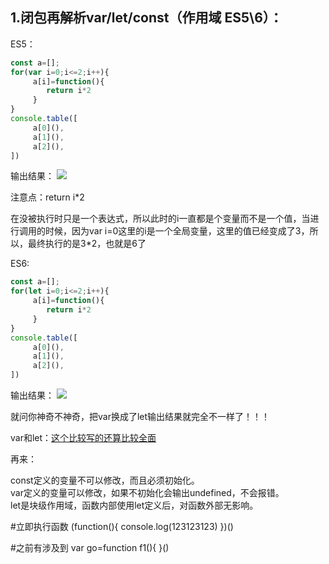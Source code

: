 1.闭包再解析var/let/const（作用域 ES5\6）：
-

ES5：
```javascript
const a=[];
for(var i=0;i<=2;i++){
     a[i]=function(){
        return i*2
     }
}
console.table([
     a[0](),
     a[1](),
     a[2](),
])
```
输出结果：
![](https://github.com/TUARAN/PIC/blob/master/js/bibaotest.png)

注意点：return i*2  

在没被执行时只是一个表达式，所以此时的i一直都是个变量而不是一个值，当进行调用的时候，因为var i=0这里的i是一个全局变量，这里的值已经变成了3，所以，最终执行的是3*2，也就是6了

ES6:
```javascript
const a=[];
for(let i=0;i<=2;i++){
     a[i]=function(){
        return i*2
     }
}
console.table([
     a[0](),
     a[1](),
     a[2](),
])
```
输出结果：
![](https://github.com/TUARAN/PIC/blob/master/js/bibaotest2.png)

就问你神奇不神奇，把var换成了let输出结果就完全不一样了！！！

var和let：[这个比较写的还算比较全面](https://blog.csdn.net/nfer_zhuang/article/details/48781671)

再来：

const定义的变量不可以修改，而且必须初始化。</br>
var定义的变量可以修改，如果不初始化会输出undefined，不会报错。</br>
let是块级作用域，函数内部使用let定义后，对函数外部无影响。

#立即执行函数
(function(){
  console.log(123123123)
})()

#之前有涉及到
var go=function f1(){
}()


